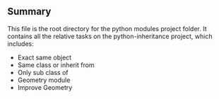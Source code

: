 ## Summary

This file is the root directory for the python modules project folder. It contains all the relative tasks on the python-inheritance project, which includes:

* Exact same object
* Same class or inherit from
* Only sub class of
* Geometry module
* Improve Geometry